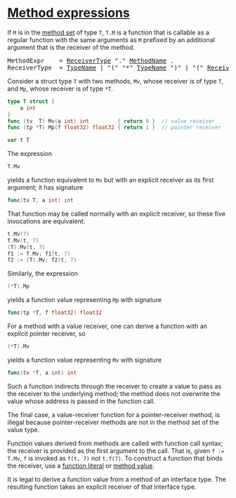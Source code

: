 # [Method expressions](#method-expressions)

If `M` is in the [method set](/Types/method_sets.html) of type `T`, `T.M` is a function that is callable as a regular function with the same arguments as `M` prefixed by an additional argument that is the receiver of the method.

<pre>
<a id="MethodExpr">MethodExpr</a>    = <a href="#ReceiverType">ReceiverType</a> "." <a href="/Types/interface_types.html#MethodName">MethodName</a> .
<a id="ReceiverType">ReceiverType</a>  = <a href="/Types/#TypeName">TypeName</a> | "(" "*" <a href="/Types/#TypeName">TypeName</a> ")" | "(" <a href="#ReceiverType">ReceiverType</a> ")" .
</pre>

Consider a struct type `T` with two methods, `Mv`, whose receiver is of type `T`, and `Mp`, whose receiver is of type `*T`.

```go
type T struct {
	a int
}
func (tv  T) Mv(a int) int         { return 0 }  // value receiver
func (tp *T) Mp(f float32) float32 { return 1 }  // pointer receiver

var t T
```

The expression

```go
T.Mv
```

yields a function equivalent to `Mv` but with an explicit receiver as its first argument; it has signature

```go
func(tv T, a int) int
```

That function may be called normally with an explicit receiver, so these five invocations are equivalent:

```go
t.Mv(7)
T.Mv(t, 7)
(T).Mv(t, 7)
f1 := T.Mv; f1(t, 7)
f2 := (T).Mv; f2(t, 7)
```

Similarly, the expression

```go
(*T).Mp
```

yields a function value representing `Mp` with signature

```go
func(tp *T, f float32) float32
```

For a method with a value receiver, one can derive a function with an explicit pointer receiver, so

```go
(*T).Mv
```

yields a function value representing `Mv` with signature

```go
func(tv *T, a int) int
```

Such a function indirects through the receiver to create a value to pass as the receiver to the underlying method; the method does not overwrite the value whose address is passed in the function call.

The final case, a value-receiver function for a pointer-receiver method, is illegal because pointer-receiver methods are not in the method set of the value type.

Function values derived from methods are called with function call syntax; the receiver is provided as the first argument to the call. That is, given `f := T.Mv`, `f` is invoked as `f(t, 7)` not `t.f(7)`. To construct a function that binds the receiver, use a [function literal](/Expressions/function_literals.html) or [method value](/Expressions/method_values.html).

It is legal to derive a function value from a method of an interface type. The resulting function takes an explicit receiver of that interface type.

